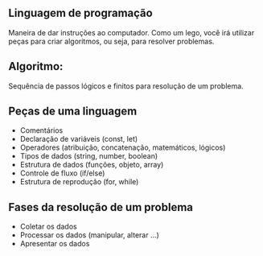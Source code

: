 ## Linguagem de programação

Maneira de dar instruções ao computador. Como um lego, você irá utilizar peças para criar algoritmos, ou seja, para resolver problemas.

## Algoritmo:
Sequência de passos lógicos e finitos para resolução de um problema.

## Peças de uma linguagem

- Comentários
- Declaração de variáveis ​​(const, let)
- Operadores (atribuição, concatenação, matemáticos, lógicos)
- Tipos de dados (string, number, boolean)
- Estrutura de dados (funções, objeto, array)
- Controle de fluxo (if/else)
- Estrutura de reprodução (for, while)

## Fases da resolução de um problema

- Coletar os dados 
- Processar os dados (manipular, alterar ...) 
- Apresentar os dados